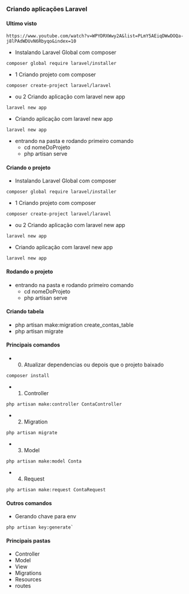 ### Criando aplicações Laravel

#### Ultimo visto
```
https://www.youtube.com/watch?v=WPYDRXWwy2A&list=PLmY5AEiqDWwDOQa-j8lPAdWDUvN6Rbyqo&index=10
```
* Instalando Laravel Global com composer
```
composer global require laravel/installer
```
* 1 Criando projeto com composer
```
composer create-project laravel/laravel
```
* ou 2 Criando aplicação com laravel new app
```
laravel new app
```

* Criando aplicação com laravel new app
```
laravel new app
```

* entrando na pasta e rodando primeiro comando
    * cd nomeDoProjeto
    * php artisan serve

#### Criando o projeto
* Instalando Laravel Global com composer
```
composer global require laravel/installer
```
* 1 Criando projeto com composer
```
composer create-project laravel/laravel
```
* ou 2 Criando aplicação com laravel new app
```
laravel new app
```

* Criando aplicação com laravel new app
```
laravel new app
```

#### Rodando o projeto
* entrando na pasta e rodando primeiro comando
    * cd nomeDoProjeto
    * php artisan serve

#### Criando tabela
* php artisan make:migration create_contas_table
* php artisan migrate

#### Principais comandos
* 0. Atualizar dependencias ou depois que o projeto baixado
```
composer install
```
* 1. Controller
```
php artisan make:controller ContaController
```
* 2. Migration
```
php artisan migrate
```
* 3. Model
```
php artisan make:model Conta
```
* 4. Request
```
php artisan make:request ContaRequest
```


#### Outros comandos
* Gerando chave para env
```
php artisan key:generate`
```

#### Principais pastas
* Controller
* Model
* View
* Migrations
* Resources
* routes
